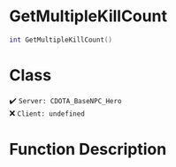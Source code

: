 # GetMultipleKillCount
```lua
int GetMultipleKillCount()
```
# Class
✔️ `Server: CDOTA_BaseNPC_Hero`  
❌ `Client: undefined`  

# Function Description

